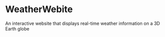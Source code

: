 # WeatherWebite
An interactive website that displays real-time weather information on a 3D Earth globe
